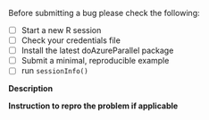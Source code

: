 Before submitting a bug please check the following:
- [ ] Start a new R session
- [ ] Check your credentials file
- [ ] Install the latest doAzureParallel package
- [ ] Submit a minimal, reproducible example 
- [ ] run `sessionInfo()`

**Description**

**Instruction to repro the problem if applicable**
